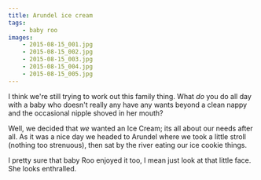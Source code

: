 ```yaml
---
title: Arundel ice cream
tags:
    - baby roo
images:
    - 2015-08-15_001.jpg
    - 2015-08-15_002.jpg
    - 2015-08-15_003.jpg
    - 2015-08-15_004.jpg
    - 2015-08-15_005.jpg
---
```

I think we're still trying to work out this family thing. What _do_ you do all day with a baby who doesn't really any have any wants beyond a clean nappy and the occasional nipple shoved in her mouth? 

Well, we decided that _we_ wanted an Ice Cream; its all about our needs after all. As it was a nice day we headed to Arundel where we took a little stroll (nothing too strenuous), then sat by the river eating our ice cookie things. 

I pretty sure that baby Roo enjoyed it too, I mean just look at that little face. She looks enthralled.